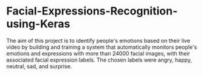 # Facial-Expressions-Recognition-using-Keras
The aim of this project is to identify people's emotions based on their live video by building and training a system that automatically monitors people's emotions and expressions with more than 24000 facial images, with their associated facial expression labels. The chosen labels were angry, happy, neutral, sad, and surprise.
